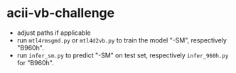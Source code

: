 # acii-vb-challenge

* adjust paths if applicable
* run `mtl4rmsgmd.py` or `mtl4d2vb.py` to train the model "-SM", respectively "B960h".
* run `infer_sm.py` to predict "-SM" on test set, respectively `infer_960h.py` for "B960h".
